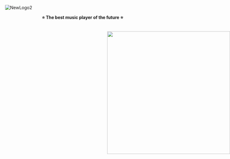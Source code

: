![NewLogo2](https://user-images.githubusercontent.com/67559040/176112902-96f7f963-9d7b-4d53-9740-87cf1e0a4632.png)
<p align="center">
<b>⭐️ The best music player of the future ⭐️</b>
</p><br>
<img style="width: 400px; position: absolute; right: 0;"src="https://user-images.githubusercontent.com/67559040/183462196-4bfbc301-b338-4b2b-8d2d-3efc3d4861ec.png">

